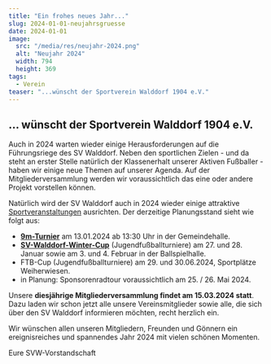 ```yaml
---
title: "Ein frohes neues Jahr..."
slug: 2024-01-01-neujahrsgruesse
date: 2024-01-01
image:
  src: "/media/res/neujahr-2024.png"
  alt: "Neujahr 2024"
  width: 794
  height: 369
tags:
  - Verein
teaser: "...wünscht der Sportverein Walddorf 1904 e.V."
---
```

## ... wünscht der Sportverein Walddorf 1904 e.V.

Auch in 2024 warten wieder einige Herausforderungen auf die Führungsriege des SV Walddorf. Neben den sportlichen Zielen - und da steht an erster Stelle natürlich der Klassenerhalt unserer Aktiven Fußballer - haben wir einige neue Themen auf unserer Agenda. Auf der Mitgliederversammlung werden wir voraussichtlich das eine oder andere Projekt vorstellen können.

Natürlich wird der SV Walddorf auch in 2024 wieder einige attraktive [Sportveranstaltungen](/verein/veranstaltungen) ausrichten. Der derzeitige Planungsstand sieht wie folgt aus:

- **[9m-Turnier](/event/2024-01-13-9m-turnier)** am 13.01.2024 ab 13:30 Uhr in der Gemeindehalle.
- **[SV-Walddorf-Winter-Cup](/event/2024-01-27-einladung-2.-sv-walddorf-winter-cup)** (Jugendfußballturniere) am 27. und 28. Januar sowie am 3. und 4. Februar in der Ballspielhalle.
- FTB-Cup (Jugendfußballturniere) am 29. und 30.06.2024, Sportplätze Weiherwiesen.
- in Planung: Sponsorenradtour voraussichtlich am 25. / 26. Mai 2024.

Unsere **diesjährige Mitgliederversammlung findet am 15.03.2024 statt**. Dazu laden wir schon jetzt alle unsere Vereinsmitglieder sowie alle, die sich über den SV Walddorf informieren möchten, recht herzlich ein.

Wir wünschen allen unseren Mitgliedern, Freunden und Gönnern ein ereignisreiches und spannendes Jahr 2024 mit vielen schönen Momenten.

Eure SVW-Vorstandschaft
